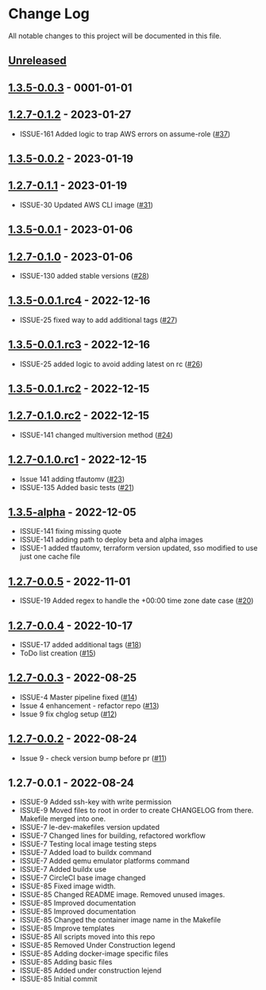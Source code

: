 # Change Log

All notable changes to this project will be documented in this file.

<a name="unreleased"></a>
## [Unreleased]



<a name="1.3.5-0.0.3"></a>
## [1.3.5-0.0.3] - 0001-01-01



<a name="1.2.7-0.1.2"></a>
## [1.2.7-0.1.2] - 2023-01-27

- ISSUE-161 Added logic to trap AWS errors on assume-role ([#37](https://github.com/binbashar/le-docker-leverage-toolbox/issues/37))


<a name="1.3.5-0.0.2"></a>
## [1.3.5-0.0.2] - 2023-01-19



<a name="1.2.7-0.1.1"></a>
## [1.2.7-0.1.1] - 2023-01-19

- ISSUE-30 Updated AWS CLI image ([#31](https://github.com/binbashar/le-docker-leverage-toolbox/issues/31))


<a name="1.3.5-0.0.1"></a>
## [1.3.5-0.0.1] - 2023-01-06



<a name="1.2.7-0.1.0"></a>
## [1.2.7-0.1.0] - 2023-01-06

- ISSUE-130 added stable versions ([#28](https://github.com/binbashar/le-docker-leverage-toolbox/issues/28))


<a name="1.3.5-0.0.1.rc4"></a>
## [1.3.5-0.0.1.rc4] - 2022-12-16

- ISSUE-25 fixed way to add additional tags ([#27](https://github.com/binbashar/le-docker-leverage-toolbox/issues/27))


<a name="1.3.5-0.0.1.rc3"></a>
## [1.3.5-0.0.1.rc3] - 2022-12-16

- ISSUE-25 added logic to avoid adding latest on rc ([#26](https://github.com/binbashar/le-docker-leverage-toolbox/issues/26))


<a name="1.3.5-0.0.1.rc2"></a>
## [1.3.5-0.0.1.rc2] - 2022-12-15



<a name="1.2.7-0.1.0.rc2"></a>
## [1.2.7-0.1.0.rc2] - 2022-12-15

- ISSUE-141 changed multiversion method ([#24](https://github.com/binbashar/le-docker-leverage-toolbox/issues/24))


<a name="1.2.7-0.1.0.rc1"></a>
## [1.2.7-0.1.0.rc1] - 2022-12-15

- Issue 141 adding tfautomv ([#23](https://github.com/binbashar/le-docker-leverage-toolbox/issues/23))
- ISSUE-135 Added basic tests ([#21](https://github.com/binbashar/le-docker-leverage-toolbox/issues/21))


<a name="1.3.5-alpha"></a>
## [1.3.5-alpha] - 2022-12-05

- ISSUE-141 fixing missing quote
- ISSUE-141 adding path to deploy beta and alpha images
- ISSUE-1 added tfautomv, terraform version updated, sso modified to use just one cache file


<a name="1.2.7-0.0.5"></a>
## [1.2.7-0.0.5] - 2022-11-01

- ISSUE-19 Added regex to handle the +00:00 time zone date case ([#20](https://github.com/binbashar/le-docker-leverage-toolbox/issues/20))


<a name="1.2.7-0.0.4"></a>
## [1.2.7-0.0.4] - 2022-10-17

- ISSUE-17 added additional tags ([#18](https://github.com/binbashar/le-docker-leverage-toolbox/issues/18))
- ToDo list creation ([#15](https://github.com/binbashar/le-docker-leverage-toolbox/issues/15))


<a name="1.2.7-0.0.3"></a>
## [1.2.7-0.0.3] - 2022-08-25

- ISSUE-4 Master pipeline fixed ([#14](https://github.com/binbashar/le-docker-leverage-toolbox/issues/14))
- Issue 4 enhancement - refactor repo ([#13](https://github.com/binbashar/le-docker-leverage-toolbox/issues/13))
- Issue 9 fix chglog setup ([#12](https://github.com/binbashar/le-docker-leverage-toolbox/issues/12))


<a name="1.2.7-0.0.2"></a>
## [1.2.7-0.0.2] - 2022-08-24

- Issue 9 - check version bump before pr ([#11](https://github.com/binbashar/le-docker-leverage-toolbox/issues/11))


<a name="1.2.7-0.0.1"></a>
## 1.2.7-0.0.1 - 2022-08-24

- ISSUE-9 Added ssh-key with write permission
- ISSUE-9 Moved files to root in order to create CHANGELOG from there. Makefile merged into one.
- ISSUE-7 le-dev-makefiles version updated
- ISSUE-7 Changed lines for building, refactored workflow
- ISSUE-7 Testing local image testing steps
- ISSUE-7 Added load to buildx command
- ISSUE-7 Added qemu emulator platforms command
- ISSUE-7 Added buildx use
- ISSUE-7 CircleCI base image changed
- ISSUE-85 Fixed image width.
- ISSUE-85 Changed README image. Removed unused images.
- ISSUE-85 Improved documentation
- ISSUE-85 Improved documentation
- ISSUE-85 Changed the container image name in the Makefile
- ISSUE-85 Improve templates
- ISSUE-85 All scripts moved into this repo
- ISSUE-85 Removed Under Construction legend
- ISSUE-85 Adding docker-image specific files
- ISSUE-85 Adding basic files
- ISSUE-85 Added under construction lejend
- ISSUE-85 Initial commit


[Unreleased]: https://github.com/binbashar/le-docker-leverage-toolbox/compare/1.3.5-0.0.3...HEAD
[1.3.5-0.0.3]: https://github.com/binbashar/le-docker-leverage-toolbox/compare/1.2.7-0.1.2...1.3.5-0.0.3
[1.2.7-0.1.2]: https://github.com/binbashar/le-docker-leverage-toolbox/compare/1.3.5-0.0.2...1.2.7-0.1.2
[1.3.5-0.0.2]: https://github.com/binbashar/le-docker-leverage-toolbox/compare/1.2.7-0.1.1...1.3.5-0.0.2
[1.2.7-0.1.1]: https://github.com/binbashar/le-docker-leverage-toolbox/compare/1.3.5-0.0.1...1.2.7-0.1.1
[1.3.5-0.0.1]: https://github.com/binbashar/le-docker-leverage-toolbox/compare/1.2.7-0.1.0...1.3.5-0.0.1
[1.2.7-0.1.0]: https://github.com/binbashar/le-docker-leverage-toolbox/compare/1.3.5-0.0.1.rc4...1.2.7-0.1.0
[1.3.5-0.0.1.rc4]: https://github.com/binbashar/le-docker-leverage-toolbox/compare/1.3.5-0.0.1.rc3...1.3.5-0.0.1.rc4
[1.3.5-0.0.1.rc3]: https://github.com/binbashar/le-docker-leverage-toolbox/compare/1.3.5-0.0.1.rc2...1.3.5-0.0.1.rc3
[1.3.5-0.0.1.rc2]: https://github.com/binbashar/le-docker-leverage-toolbox/compare/1.2.7-0.1.0.rc2...1.3.5-0.0.1.rc2
[1.2.7-0.1.0.rc2]: https://github.com/binbashar/le-docker-leverage-toolbox/compare/1.2.7-0.1.0.rc1...1.2.7-0.1.0.rc2
[1.2.7-0.1.0.rc1]: https://github.com/binbashar/le-docker-leverage-toolbox/compare/1.3.5-alpha...1.2.7-0.1.0.rc1
[1.3.5-alpha]: https://github.com/binbashar/le-docker-leverage-toolbox/compare/1.2.7-0.0.5...1.3.5-alpha
[1.2.7-0.0.5]: https://github.com/binbashar/le-docker-leverage-toolbox/compare/1.2.7-0.0.4...1.2.7-0.0.5
[1.2.7-0.0.4]: https://github.com/binbashar/le-docker-leverage-toolbox/compare/1.2.7-0.0.3...1.2.7-0.0.4
[1.2.7-0.0.3]: https://github.com/binbashar/le-docker-leverage-toolbox/compare/1.2.7-0.0.2...1.2.7-0.0.3
[1.2.7-0.0.2]: https://github.com/binbashar/le-docker-leverage-toolbox/compare/1.2.7-0.0.1...1.2.7-0.0.2
